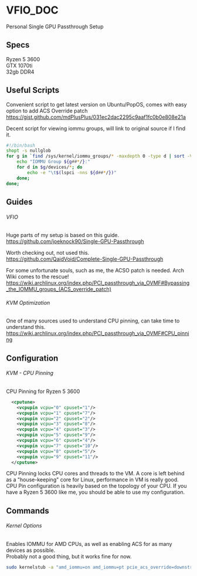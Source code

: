 # VFIO_DOC
Personal Single GPU Passthrough Setup

## Specs  
Ryzen 5 3600  
GTX 1070ti  
32gb DDR4  

## Useful Scripts
Convenient script to get latest version on Ubuntu/PopOS, comes with easy option to add ACS Override patch  
https://gist.github.com/mdPlusPlus/031ec2dac2295c9aaf1fc0b0e808e21a

Decent script for viewing iommu groups, will link to original source if I find it.
```bash
#!/bin/bash
shopt -s nullglob
for g in `find /sys/kernel/iommu_groups/* -maxdepth 0 -type d | sort -V`; do
    echo "IOMMU Group ${g##*/}:"
    for d in $g/devices/*; do
        echo -e "\t$(lspci -nns ${d##*/})"
    done;
done;
```
## Guides
###### VFIO
Huge parts of my setup is based on this guide.  
https://github.com/joeknock90/Single-GPU-Passthrough  

Worth checking out, not used this.  
https://github.com/QaidVoid/Complete-Single-GPU-Passthrough  

For some unfortunate souls, such as me, the ACSO patch is needed. Arch Wiki comes to the rescue!  
https://wiki.archlinux.org/index.php/PCI_passthrough_via_OVMF#Bypassing_the_IOMMU_groups_(ACS_override_patch)

###### KVM Optimization
One of many sources used to understand CPU pinning, can take time to understand this.  
https://wiki.archlinux.org/index.php/PCI_passthrough_via_OVMF#CPU_pinning  





## Configuration
###### KVM - CPU Pinning
CPU Pinning for Ryzen 5 3600  
```XML
  <cputune>
    <vcpupin vcpu="0" cpuset="1"/>
    <vcpupin vcpu="1" cpuset="7"/>
    <vcpupin vcpu="2" cpuset="2"/>
    <vcpupin vcpu="3" cpuset="8"/>
    <vcpupin vcpu="4" cpuset="3"/>
    <vcpupin vcpu="5" cpuset="9"/>
    <vcpupin vcpu="6" cpuset="4"/>
    <vcpupin vcpu="7" cpuset="10"/>
    <vcpupin vcpu="8" cpuset="5"/>
    <vcpupin vcpu="9" cpuset="11"/>
  </cputune>
```
CPU Pinning locks CPU cores and threads to the VM. A core is left behind as a "house-keeping" core for Linux, performance in VM is really good. CPU Pin configuration is heavily based on the topology of your CPU. If you have a Ryzen 5 3600 like me, you should be able to use my configuration.
## Commands
###### Kernel Options
Enables IOMMU for AMD CPUs, as well as enabling ACS for as many devices as possible.  
Probably not a good thing, but it works fine for now.
```bash
sudo kernelstub -a "amd_iommu=on amd_iommu=pt pcie_acs_override=downstream,multifunction"
```
